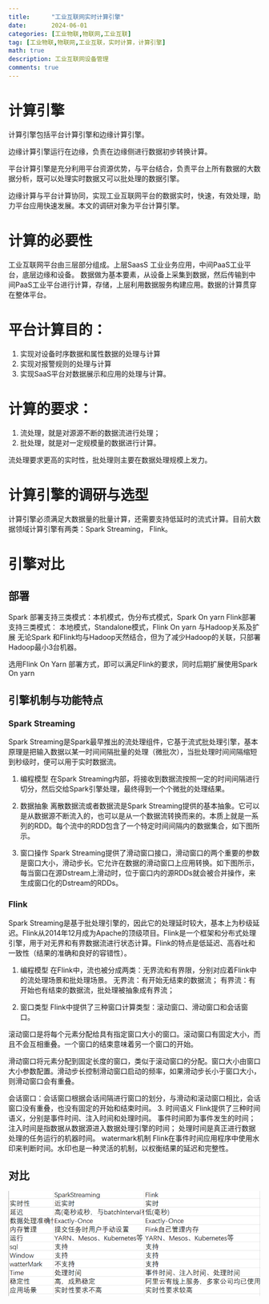```yaml
---
title:      "工业互联网实时计算引擎"
date:       2024-06-01
categories: [工业物联,物联网,工业互联]
tag: [工业物联,物联网,工业互联，实时计算，计算引擎]
math: true
description: 工业互联网设备管理
comments: true
---
```


# 计算引擎
计算引擎包括平台计算引擎和边缘计算引擎。

边缘计算引擎运行在边缘，负责在边缘侧进行数据初步转换计算。

平台计算引擎是充分利用平台资源优势，与平台结合，负责平台上所有数据的大数据分析，既可以处理实时数据又可以批处理的数据引擎。

边缘计算与平台计算协同，实现工业互联网平台的数据实时，快速，有效处理，助力平台应用快速发展。本文的调研对象为平台计算引擎。
# 计算的必要性
工业互联网平台由三层部分组成。上层SaasS 工业业务应用，中间PaaS工业平台，底层边缘和设备。
数据做为基本要素，从设备上采集到数据，然后传输到中间PaaS工业平台进行计算，存储，上层利用数据服务构建应用。数据的计算贯穿在整体平台。

# 平台计算目的：
  1. 实现对设备时序数据和属性数据的处理与计算
  2. 实现对报警规则的处理与计算
  3. 实现SaaS平台对数据展示和应用的处理与计算。

# 计算的要求：
  1. 流处理，就是对源源不断的数据流进行处理；
  2. 批处理，就是对一定规模量的数据进行计算。

  流处理要求更高的实时性，批处理则主要在数据处理规模上发力。
# 计算引擎的调研与选型
  计算引擎必须满足大数据量的批量计算，还需要支持低延时的流式计算。目前大数据领域计算引擎有两类：Spark Streaming， Flink。

# 引擎对比
## 部署
Spark 部署支持三类模式：本机模式，伪分布式模式，Spark On yarn
Flink部署支持三类模式： 本地模式，Standalone模式，Flink On yarn
与Hadoop关系及扩展
无论Spark 和Flink均与Hadoop天然结合，但为了减少Hadoop的关联，只部署Hadoop最小3台机器。

选用Flink On Yarn 部署方式，即可以满足Flink的要求，同时后期扩展使用Spark On yarn

## 引擎机制与功能特点
### Spark Streaming
Spark Streaming是Spark最早推出的流处理组件，它基于流式批处理引擎，基本原理是把输入数据以某一时间间隔批量的处理（微批次），当批处理时间间隔缩短到秒级时，便可以用于实时数据流。
1. 编程模型
在Spark Streaming内部，将接收到数据流按照一定的时间间隔进行切分，然后交给Spark引擎处理，最终得到一个个微批的处理结果。
 
2. 数据抽象
离散数据流或者数据流是Spark Streaming提供的基本抽象。它可以是从数据源不断流入的，也可以是从一个数据流转换而来的。本质上就是一系列的RDD。每个流中的RDD包含了一个特定时间间隔内的数据集合，如下图所示。
 
3. 窗口操作
Spark Streaming提供了滑动窗口接口，滑动窗口的两个重要的参数是窗口大小，滑动步长。它允许在数据的滑动窗口上应用转换。如下图所示，每当窗口在源Dstream上滑动时，位于窗口内的源RDDs就会被合并操作，来生成窗口化的Dstream的RDDs。
 
### Flink
Spark Streaming是基于批处理引擎的，因此它的处理延时较大，基本上为秒级延迟。Flink从2014年12月成为Apache的顶级项目。Flink是一个框架和分布式处理引擎，用于对无界和有界数据流进行状态计算。Flink的特点是低延迟、高吞吐和一致性（结果的准确和良好的容错性）。
1. 编程模型
在Flink中，流也被分成两类：无界流和有界限，分别对应着Flink中的流处理场景和批处理场景。
无界流：有开始无结束的数据流；
有界流：有开始也有结束的数据流，批处理被抽象成有界流；
  
2. 窗口类型
Flink中提供了三种窗口计算类型：滚动窗口、滑动窗口和会话窗口。
 
滚动窗口是将每个元素分配给具有指定窗口大小的窗口。滚动窗口有固定大小，而且不会互相重叠。一个窗口的结束意味着另一个窗口的开始。
 
滑动窗口将元素分配到固定长度的窗口，类似于滚动窗口的分配。窗口大小由窗口大小参数配置。滑动步长控制滑动窗口启动的频率，如果滑动步长小于窗口大小，则滑动窗口会有重叠。
 
会话窗口：会话窗口根据会话间隔进行窗口的划分，与滑动和滚动窗口相比，会话窗口没有重叠，也没有固定的开始和结束时间。
3. 时间语义
Flink提供了三种时间语义，分别是事件时间、注入时间和处理时间。
事件时间即为事件发生的时间； 
注入时间是指数据从数据源进入数据处理引擎的时间；
处理时间是真正进行数据处理的任务运行的机器时间。
watermark机制
Flink在事件时间应用程序中使用水印来判断时间。水印也是一种灵活的机制，以权衡结果的延迟和完整性。
## 对比
 
![双比](/assets/img/iiot/compute/vs.png)
